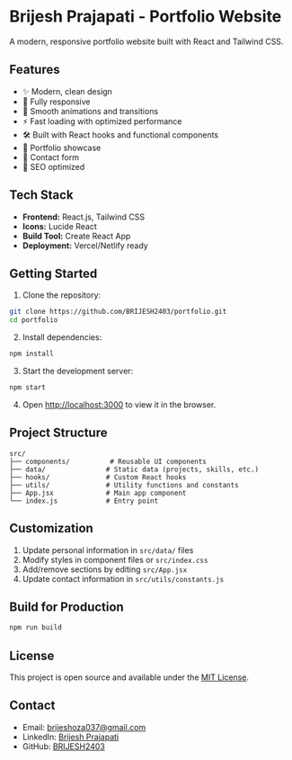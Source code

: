# Brijesh Prajapati - Portfolio Website

A modern, responsive portfolio website built with React and Tailwind CSS.

## Features

- ✨ Modern, clean design
- 📱 Fully responsive
- 🎨 Smooth animations and transitions
- ⚡ Fast loading with optimized performance
- 🛠️ Built with React hooks and functional components
- 💼 Portfolio showcase
- 📧 Contact form
- 🎯 SEO optimized

## Tech Stack

- **Frontend:** React.js, Tailwind CSS
- **Icons:** Lucide React
- **Build Tool:** Create React App
- **Deployment:** Vercel/Netlify ready

## Getting Started

1. Clone the repository:
```bash
git clone https://github.com/BRIJESH2403/portfolio.git
cd portfolio
```

2. Install dependencies:
```bash
npm install
```

3. Start the development server:
```bash
npm start
```

4. Open [http://localhost:3000](http://localhost:3000) to view it in the browser.

## Project Structure

```
src/
├── components/          # Reusable UI components
├── data/               # Static data (projects, skills, etc.)
├── hooks/              # Custom React hooks
├── utils/              # Utility functions and constants
├── App.jsx             # Main app component
└── index.js            # Entry point
```

## Customization

1. Update personal information in `src/data/` files
2. Modify styles in component files or `src/index.css`
3. Add/remove sections by editing `src/App.jsx`
4. Update contact information in `src/utils/constants.js`

## Build for Production

```bash
npm run build
```

## License

This project is open source and available under the [MIT License](LICENSE).

## Contact

- Email: brijeshoza037@gmail.com
- LinkedIn: [Brijesh Prajapati](https://www.linkedin.com/in/brijesh-prajapati-636402230/)
- GitHub: [BRIJESH2403](https://github.com/BRIJESH2403)